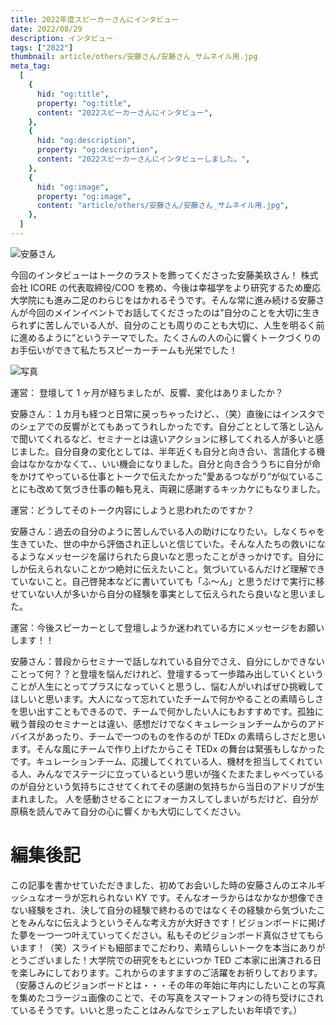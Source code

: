 ```yaml
---
title: 2022年度スピーカーさんにインタビュー
date: 2022/08/29
description: インタビュー
tags: ["2022"]
thumbnail: article/others/安藤さん/安藤さん_サムネイル用.jpg
meta_tag:
  [
    {
      hid: "og:title",
      property: "og:title",
      content: "2022スピーカーさんにインタビュー",
    },
    {
      hid: "og:description",
      property: "og:description",
      content: "2022スピーカーさんにインタビューしました。",
    },
    {
      hid: "og:image",
      property: "og:image",
      content: "article/others/安藤さん/安藤さん_サムネイル用.jpg",
    },
  ]
---
```


![安藤さん](article/others/安藤さん/安藤さん_サムネイル用.jpg)


今回のインタビューはトークのラストを飾ってくださった安藤美玖さん！
株式会社 ICORE の代表取締役/COO を務め、今後は幸福学をより研究するため慶応大学院にも進み二足のわらじをはかれるそうです。そんな常に進み続ける安藤さんが今回のメインイベントでお話してくださったのは”自分のことを大切に生きられずに苦しんでいる人が、自分のことも周りのことも大切に、人生を明るく前に進めるように”というテーマでした。たくさんの人の心に響くトークづくりのお手伝いができて私たちスピーカーチームも光栄でした！


![写真](article/others/安藤さん/安藤さん_インタビュー.jpg)


運営： 登壇して 1 ヶ月が経ちましたが、反響、変化はありましたか？

安藤さん：１カ月も経つと日常に戻っちゃったけど、、（笑）直後にはインスタでのシェアでの反響がとてもあってうれしかったです。自分ごととして落とし込んで聞いてくれるなど、セミナーとは違いアクションに移してくれる人が多いと感じました。自分自身の変化としては、半年近くも自分と向き合い、言語化する機会はなかなかなくて、、いい機会になりました。自分と向き合ううちに自分が命をかけてやっている仕事とトークで伝えたかった”愛あるつながり”が似ていることにも改めて気づき仕事の軸も見え、両親に感謝するキッカケにもなりました。

運営：どうしてそのトーク内容にしようと思われたのですか？

安藤さん：過去の自分のように苦しんでいる人の助けになりたい。しなくちゃを生きていた、世の中から評価され正しいと信じていた。そんな人たちの救いになるようなメッセージを届けられたら良いなと思ったことがきっかけです。自分にしか伝えられないことかつ絶対に伝えたいこと。気づいているんだけど理解できていないこと。自己啓発本などに書いていても「ふ～ん」と思うだけで実行に移せていない人が多いから自分の経験を事実として伝えられたら良いなと思いました。

運営：今後スピーカーとして登壇しようか迷われている方にメッセージをお願いします！！

安藤さん：普段からセミナーで話しなれている自分でさえ、自分にしかできないことって何？？と登壇を悩んだけれど、登壇するって一歩踏み出していくということが人生にとってプラスになっていくと思うし、悩む人がいればぜひ挑戦してほしいと思います。大人になって忘れていたチームで何かやることの素晴らしさを思い出すこともできるので、チームで何かしたい人にもおすすめです。孤独に戦う普段のセミナーとは違い、感想だけでなくキュレーションチームからのアドバイスがあったり、チームで一つのものを作るのが TEDx の素晴らしさだと思います。そんな風にチームで作り上げたからこそ TEDx の舞台は緊張もしなかったです。キュレーションチーム、応援してくれている人、機材を担当してくれている人、みんなでステージに立っているという思いが強くたまたましゃべっているのが自分という気持ちにさせてくれてその感謝の気持ちから当日のアドリブが生まれました。
人を感動させることにフォーカスしてしまいがちだけど、自分が原稿を読んでみて自分の心に響くかも大切にしてください。

# 編集後記

この記事を書かせていただきました、初めてお会いした時の安藤さんのエネルギッシュなオーラが忘れられない KY です。そんなオーラからはなかなか想像できない経験をされ、決して自分の経験で終わるのではなくその経験から気づいたことをみんなに伝えようというそんな考え方が大好きです！ビジョンボードに掲げた夢を一つ一つ叶えていってください。私もそのビジョンボード真似させてもらいます！（笑）スライドも細部までこだわり、素晴らしいトークを本当にありがとうございました！大学院での研究をもとにいつか TED ご本家に出演される日を楽しみにしております。これからのますますのご活躍をお祈りしております。
（安藤さんのビジョンボードとは・・・その年の年始に年内にしたいことの写真を集めたコラージュ画像のことで、その写真をスマートフォンの待ち受けにされているそうです。いいと思ったことはみんなでシェアしたいお年頃です。）
